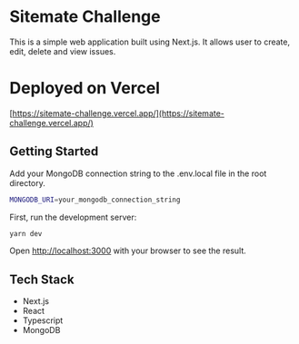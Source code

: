 # Sitemate Challenge

This is a simple web application built using Next.js. It allows user to create, edit, delete and view issues.

# Deployed on Vercel

[https://sitemate-challenge.vercel.app/](https://sitemate-challenge.vercel.app/)


## Getting Started

Add your MongoDB connection string to the .env.local file in the root directory.

```bash
MONGODB_URI=your_mongodb_connection_string
```

First, run the development server:

```bash
yarn dev
```

Open [http://localhost:3000](http://localhost:3000) with your browser to see the result.

## Tech Stack

- Next.js
- React
- Typescript
- MongoDB



